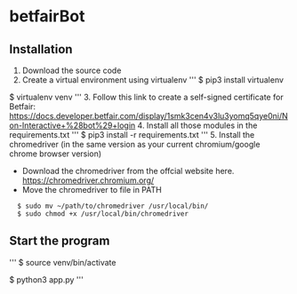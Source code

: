 # betfairBot

## Installation
1. Download the source code
2. Create a virtual environment using virtualenv 
'''
$ pip3 install virtualenv


$ virtualenv venv
'''
3. Follow this link to create a self-signed certificate for Betfair: https://docs.developer.betfair.com/display/1smk3cen4v3lu3yomq5qye0ni/Non-Interactive+%28bot%29+login 
4. Install all those modules in the requirements.txt
'''
$ pip3 install -r requirements.txt
'''
5. Install the chromedriver (in the same version as your current chromium/google chrome browser version)
- Download the chromedriver from the offcial website here. https://chromedriver.chromium.org/
- Move the chromedriver to file in PATH
```
  $ sudo mv ~/path/to/chromedriver /usr/local/bin/
  $ sudo chmod +x /usr/local/bin/chromedriver
```

## Start the program
'''
$ source venv/bin/activate

$ python3 app.py
'''
